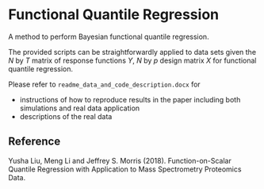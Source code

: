 # Functional Quantile Regression

A method to perform Bayesian functional quantile regression. 

The provided scripts can be straightforwardly applied to data sets given the _N_ by _T_ matrix of response functions _Y_, _N_ by _p_ design matrix _X_ for functional quantile regression. 

Please refer to ```readme_data_and_code_description.docx``` for 
- instructions of how to reproduce results in the paper including both simulations and real data application 
- descriptions of the real data 

## Reference

Yusha Liu, Meng Li and Jeffrey S. Morris (2018). Function-on-Scalar Quantile Regression with Application to Mass Spectrometry Proteomics Data. 

